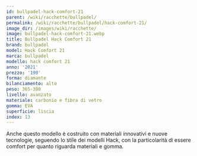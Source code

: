 ```yaml
---
id: bullpadel-hack-comfort-21
parent: /wiki/racchette/bullpadel/
permalink: /wiki/racchette/bullpadel/hack-comfort-21/
image_dir: /images/wiki/racchette/
image: bullpadel-hack-comfort-21.webp
title: Bullpadel Hack Comfort 21
brand: bullpadel
model: Hack Comfort 21
marca: bullpadel
modello: hack comfort 21
anno: '2021'
prezzo: '190'
forma: diamante
bilanciamento: alto
peso: 365-380
livello: avanzato
materiale: carbonio e fibra di vetro
gomma: EVA
superficie: liscia
index: 13
---
```

Anche questo modello è costruito con materiali innovativi e nuove tecnologie, seguendo lo stile dei modelli Hack, con la particolarità di essere comfort per quanto riguarda materiali e gomma.